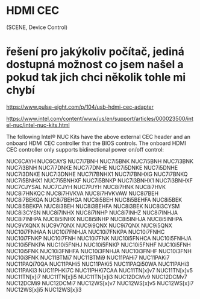 # HDMI CEC
(SCENE, Device Control) 
# řešení pro jakýkoliv počítač, jediná dostupná možnost co jsem našel a pokud tak jich chci několik tohle mi chybí
<https://www.pulse-eight.com/p/104/usb-hdmi-cec-adapter>

https://www.intel.com/content/www/us/en/support/articles/000023500/intel-nuc/intel-nuc-kits.html

The following Intel® NUC Kits have the above external CEC header and an onboard HDMI CEC controller that the BIOS controls. The onboard HDMI CEC controller only supports bidirectional power on/off control:

NUC6CAYH
NUC6CAYS
NUC7i7BNH
NUC7i5BNK
NUC7i5BNH
NUC7i3BNK
NUC7i3BNH
NUC7i7DNKE
NUC7i7DNHE
NUC7i5DNKE
NUC7i5DNHE
NUC7i3DNKE
NUC7i3DNHE
NUC7i7BNHX1
NUC7i7BNHXG
NUC7i7BNKQ
NUC7i5BNHX1
NUC7i5BNHXF
NUC7i5BNKP
NUC7i3BNHX1
NUC7i3BNHXF
NUC7CJYSAL
NUC7CJYH
NUC7PJYH
NUC8i7HNK
NUC8i7HVK
NUC8i7HNKQC
NUC8i7HVKVA
NUC8i7HVKVAW
NUC8i7BEH
NUC8i7BEKQA
NUC8i7BEHGA
NUC8i5BEH
NUC8i5BEHFA
NUC8i5BEK
NUC8i5BEKPA
NUC8i3BEH
NUC8i3BEHFA
NUC8i3BEK
NUC8i3CYSM
NUC8i3CYSN
NUC8i7INHX
NUC8i7INHP
NUC8i7INHZ
NUC8i7INHJA
NUC8i7INHPA
NUC8i5INHX
NUC8i5INHP
NUC8i5INHJA
NUC8i5INHPA
NUC9VXQNX
NUC9V7QNX
NUC9i9QNX
NUC9i7QNX
NUC9i5QNX
NUC10i7FNHAA
NUC10i7FNHJA
NUC10i7FNKPA
NUC10i7FNHC
NUC10i7FNKP
NUC10i7FNH
NUC10i7FNK
NUC10i5FNHCA
NUC10i5FNHJA
NUC10i5FNKPA
NUC10i5FNHJ
NUC10i5FNKP
NUC10i5FNHF
NUC10i5FNH
NUC10i5FNK
NUC10i3FNHFA
NUC10i3FNHJA
NUC10i3FNHF
NUC10i3FNH
NUC10i3FNK
NUC11BTMi7
NUC11BTMi9
NUC11PAHi7
NUC11PAKi7
NUC11PAQi70QA
NUC11PAHi5
NUC11PAKi5
NUC11PAQi50WA
NUC11PAHi3
NUC11PAKi3
NUC11PHKi7C
NUC11PHKi7CAA
NUC11TN[x]v7
NUC11TN[x]v5
NUC11TN[x]i7
NUC11TN[x]i5
NUC11TN[x]i3
NUC12DCMv9
NUC12DCMv7
NUC12DCMi9
NUC12DCMi7
NUC12WS[x]v7
NUC12WS[x]v5
NUC12WS[x]i7
NUC12WS[x]i5
NUC12WS[x]i3